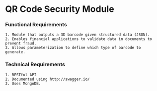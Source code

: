 # QR Code Security Module

### Functional Requirements

    1. Module that outputs a 3D barcode given structured data (JSON).
    2. Enables financial applications to validate data in documents to prevent fraud.
    3. Allows parameterization to define which type of barcode to generate.
    
### Technical Requirements

    1. RESTful API
    2. Documented using http://swagger.io/
    3. Uses MongoDB.
